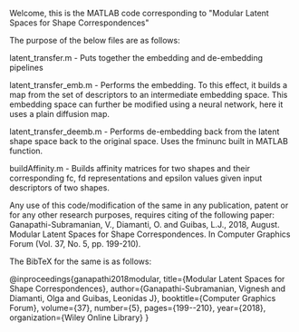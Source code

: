 Welcome, this is the MATLAB code corresponding to "Modular Latent Spaces for Shape Correspondences"

The purpose of the below files are as follows:

latent_transfer.m - Puts together the embedding and de-embedding pipelines

latent_transfer_emb.m - Performs the embedding. To this effect, it builds a map from the set of descriptors to an intermediate embedding space. 
This embedding space can further be modified using a neural network, here it uses a plain diffusion map.

latent_transfer_deemb.m - Performs de-embedding back from the latent shape space back to the original space. Uses the fminunc built in MATLAB function.

buildAffinity.m - Builds affinity matrices for two shapes and their corresponding fc, fd representations and epsilon values given input descriptors of two shapes.

Any use of this code/modification of the same in any publication, patent or for any other research purposes, requires citing of the following paper:
Ganapathi-Subramanian, V., Diamanti, O. and Guibas, L.J., 2018, August. Modular Latent Spaces for Shape Correspondences. In Computer Graphics Forum (Vol. 37, No. 5, pp. 199-210).

The BibTeX for the same is as follows: 

@inproceedings{ganapathi2018modular,
  title={Modular Latent Spaces for Shape Correspondences},
  author={Ganapathi-Subramanian, Vignesh and Diamanti, Olga and Guibas, Leonidas J},
  booktitle={Computer Graphics Forum},
  volume={37},
  number={5},
  pages={199--210},
  year={2018},
  organization={Wiley Online Library}
}